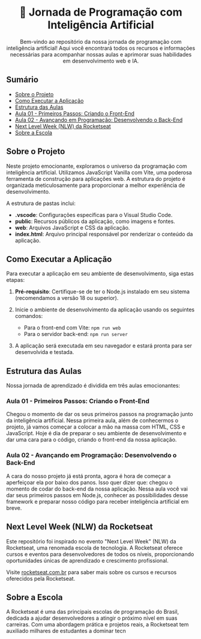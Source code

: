 <h1 align="center">🚀 Jornada de Programação com Inteligência Artificial</h1>

<p align="center">
  Bem-vindo ao repositório da nossa jornada de programação com inteligência artificial! Aqui você encontrará todos os recursos e informações necessárias para acompanhar nossas aulas e aprimorar suas habilidades em desenvolvimento web e IA.
</p>

## Sumário

- [Sobre o Projeto](#sobre-o-projeto)
- [Como Executar a Aplicação](#como-executar-a-aplicacao)
- [Estrutura das Aulas](#estrutura-das-aulas)
- [Aula 01 - Primeiros Passos: Criando o Front-End](#aula-01---primeiros-passos-criando-o-front-end)
- [Aula 02 - Avançando em Programação: Desenvolvendo o Back-End](#aula-02---avancando-em-programacao-desenvolvendo-o-back-end)
- [Next Level Week (NLW) da Rocketseat](#next-level-week-nlw-da-rocketseat)
- [Sobre a Escola](#sobre-a-escola)

## Sobre o Projeto

Neste projeto emocionante, exploramos o universo da programação com inteligência artificial. Utilizamos JavaScript Vanilla com Vite, uma poderosa ferramenta de construção para aplicações web. A estrutura do projeto é organizada meticulosamente para proporcionar a melhor experiência de desenvolvimento.

A estrutura de pastas inclui:

- **.vscode**: Configurações específicas para o Visual Studio Code.
- **public**: Recursos públicos da aplicação, como imagens e fontes.
- **web**: Arquivos JavaScript e CSS da aplicação.
- **index.html**: Arquivo principal responsável por renderizar o conteúdo da aplicação.

## Como Executar a Aplicação

Para executar a aplicação em seu ambiente de desenvolvimento, siga estas etapas:

1. **Pré-requisito**: Certifique-se de ter o Node.js instalado em seu sistema (recomendamos a versão 18 ou superior).

2. Inicie o ambiente de desenvolvimento da aplicação usando os seguintes comandos:

   - Para o front-end com Vite: `npm run web`
   - Para o servidor back-end: `npm run server`

3. A aplicação será executada em seu navegador e estará pronta para ser desenvolvida e testada.

## Estrutura das Aulas

Nossa jornada de aprendizado é dividida em três aulas emocionantes:

### Aula 01 - Primeiros Passos: Criando o Front-End

Chegou o momento de dar os seus primeiros passos na programação junto da inteligência artificial. Nessa primeira aula, além de conhecermos o projeto, já vamos começar a colocar a mão na massa com HTML, CSS e JavaScript. Hoje é dia de preparar o seu ambiente de desenvolvimento e dar uma cara para o código, criando o front-end da nossa aplicação.

### Aula 02 - Avançando em Programação: Desenvolvendo o Back-End

A cara do nosso projeto já está pronta, agora é hora de começar a aperfeiçoar ela por baixo dos panos. Isso quer dizer que: chegou o momento de codar do back-end da nossa aplicação. Nessa aula você vai dar seus primeiros passos em Node.js, conhecer as possibilidades desse framework e preparar nosso código para receber inteligência artificial em breve.

## Next Level Week (NLW) da Rocketseat

Este repositório foi inspirado no evento "Next Level Week" (NLW) da Rocketseat, uma renomada escola de tecnologia. A Rocketseat oferece cursos e eventos para desenvolvedores de todos os níveis, proporcionando oportunidades únicas de aprendizado e crescimento profissional.

Visite [rocketseat.com.br](https://rocketseat.com.br) para saber mais sobre os cursos e recursos oferecidos pela Rocketseat.

## Sobre a Escola

A Rocketseat é uma das principais escolas de programação do Brasil, dedicada a ajudar desenvolvedores a atingir o próximo nível em suas carreiras. Com uma abordagem prática e projetos reais, a Rocketseat tem auxiliado milhares de estudantes a dominar tecn
